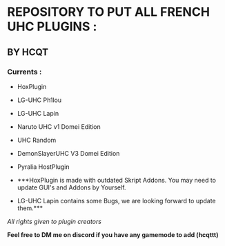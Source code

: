 # REPOSITORY TO PUT ALL FRENCH UHC PLUGINS :
## BY HCQT
### Currents :

- HoxPlugin
- LG-UHC Ph1lou
- LG-UHC Lapin
- Naruto UHC v1 Domei Edition
- UHC Random
- DemonSlayerUHC V3 Domei Edition
- Pyralia HostPlugin
  
- ***HoxPlugin is made with outdated Skript Addons. You may need to update GUI's and Addons by Yourself.
- LG-UHC Lapin contains some Bugs, we are looking forward to update them.***
  
*All rights given to plugin creators*

**Feel free to DM me on discord if you have any gamemode to add (hcqttt)**

